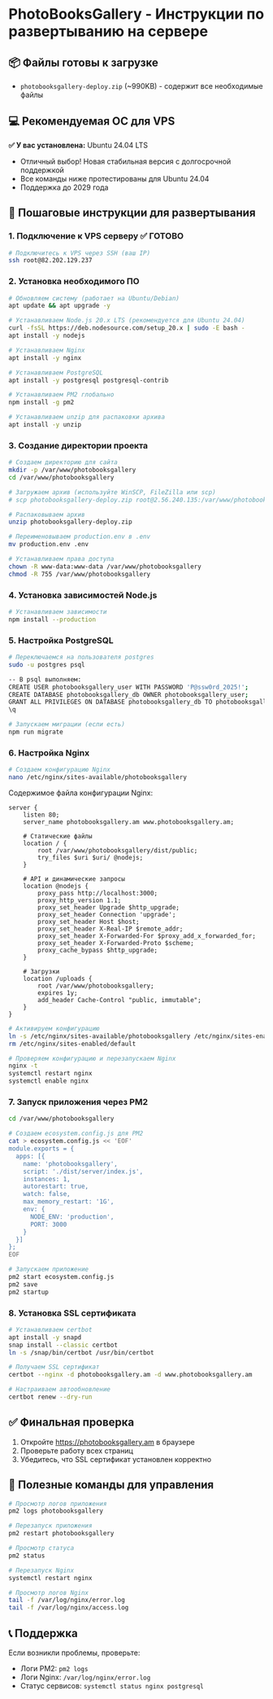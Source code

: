 # PhotoBooksGallery - Инструкции по развертыванию на сервере

## 📦 Файлы готовы к загрузке
- `photobooksgallery-deploy.zip` (~990KB) - содержит все необходимые файлы

## 💻 Рекомендуемая ОС для VPS
**✅ У вас установлена:** Ubuntu 24.04 LTS
- Отличный выбор! Новая стабильная версия с долгосрочной поддержкой
- Все команды ниже протестированы для Ubuntu 24.04
- Поддержка до 2029 года

## 🚀 Пошаговые инструкции для развертывания

### 1. Подключение к VPS серверу  ✅ ГОТОВО
```bash
# Подключитесь к VPS через SSH (ваш IP)
ssh root@82.202.129.237
```

### 2. Установка необходимого ПО
```bash
# Обновляем систему (работает на Ubuntu/Debian)
apt update && apt upgrade -y

# Устанавливаем Node.js 20.x LTS (рекомендуется для Ubuntu 24.04)
curl -fsSL https://deb.nodesource.com/setup_20.x | sudo -E bash -
apt install -y nodejs

# Устанавливаем Nginx
apt install -y nginx

# Устанавливаем PostgreSQL
apt install -y postgresql postgresql-contrib

# Устанавливаем PM2 глобально
npm install -g pm2

# Устанавливаем unzip для распаковки архива
apt install -y unzip
```

### 3. Создание директории проекта
```bash
# Создаем директорию для сайта
mkdir -p /var/www/photobooksgallery
cd /var/www/photobooksgallery

# Загружаем архив (используйте WinSCP, FileZilla или scp)
# scp photobooksgallery-deploy.zip root@2.56.240.135:/var/www/photobooksgallery/

# Распаковываем архив
unzip photobooksgallery-deploy.zip

# Переименовываем production.env в .env
mv production.env .env

# Устанавливаем права доступа
chown -R www-data:www-data /var/www/photobooksgallery
chmod -R 755 /var/www/photobooksgallery
```

### 4. Установка зависимостей Node.js
```bash
# Устанавливаем зависимости
npm install --production
```

### 5. Настройка PostgreSQL
```bash
# Переключаемся на пользователя postgres
sudo -u postgres psql

-- В psql выполняем:
CREATE USER photobooksgallery_user WITH PASSWORD 'P@ssw0rd_2025!';
CREATE DATABASE photobooksgallery_db OWNER photobooksgallery_user;
GRANT ALL PRIVILEGES ON DATABASE photobooksgallery_db TO photobooksgallery_user;
\q

# Запускаем миграции (если есть)
npm run migrate
```

### 6. Настройка Nginx
```bash
# Создаем конфигурацию Nginx
nano /etc/nginx/sites-available/photobooksgallery
```

Содержимое файла конфигурации Nginx:
```nginx
server {
    listen 80;
    server_name photobooksgallery.am www.photobooksgallery.am;

    # Статические файлы
    location / {
        root /var/www/photobooksgallery/dist/public;
        try_files $uri $uri/ @nodejs;
    }

    # API и динамические запросы
    location @nodejs {
        proxy_pass http://localhost:3000;
        proxy_http_version 1.1;
        proxy_set_header Upgrade $http_upgrade;
        proxy_set_header Connection 'upgrade';
        proxy_set_header Host $host;
        proxy_set_header X-Real-IP $remote_addr;
        proxy_set_header X-Forwarded-For $proxy_add_x_forwarded_for;
        proxy_set_header X-Forwarded-Proto $scheme;
        proxy_cache_bypass $http_upgrade;
    }

    # Загрузки
    location /uploads {
        root /var/www/photobooksgallery;
        expires 1y;
        add_header Cache-Control "public, immutable";
    }
}
```

```bash
# Активируем конфигурацию
ln -s /etc/nginx/sites-available/photobooksgallery /etc/nginx/sites-enabled/
rm /etc/nginx/sites-enabled/default

# Проверяем конфигурацию и перезапускаем Nginx
nginx -t
systemctl restart nginx
systemctl enable nginx
```

### 7. Запуск приложения через PM2
```bash
cd /var/www/photobooksgallery

# Создаем ecosystem.config.js для PM2
cat > ecosystem.config.js << 'EOF'
module.exports = {
  apps: [{
    name: 'photobooksgallery',
    script: './dist/server/index.js',
    instances: 1,
    autorestart: true,
    watch: false,
    max_memory_restart: '1G',
    env: {
      NODE_ENV: 'production',
      PORT: 3000
    }
  }]
};
EOF

# Запускаем приложение
pm2 start ecosystem.config.js
pm2 save
pm2 startup
```

### 8. Установка SSL сертификата
```bash
# Устанавливаем certbot
apt install -y snapd
snap install --classic certbot
ln -s /snap/bin/certbot /usr/bin/certbot

# Получаем SSL сертификат
certbot --nginx -d photobooksgallery.am -d www.photobooksgallery.am

# Настраиваем автообновление
certbot renew --dry-run
```

## ✅ Финальная проверка
1. Откройте https://photobooksgallery.am в браузере
2. Проверьте работу всех страниц
3. Убедитесь, что SSL сертификат установлен корректно

## 🔧 Полезные команды для управления
```bash
# Просмотр логов приложения
pm2 logs photobooksgallery

# Перезапуск приложения
pm2 restart photobooksgallery

# Просмотр статуса
pm2 status

# Перезапуск Nginx
systemctl restart nginx

# Просмотр логов Nginx
tail -f /var/log/nginx/error.log
tail -f /var/log/nginx/access.log
```

## 📞 Поддержка
Если возникли проблемы, проверьте:
- Логи PM2: `pm2 logs`
- Логи Nginx: `/var/log/nginx/error.log`
- Статус сервисов: `systemctl status nginx postgresql`